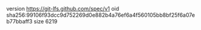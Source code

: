 version https://git-lfs.github.com/spec/v1
oid sha256:99106f93dcc9d752269d0e882b4a76ef6a4f560105bb8bf25f6a07eb77bbaff3
size 6219
